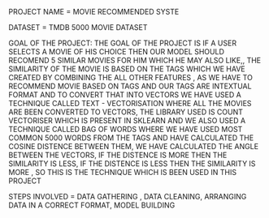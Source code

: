 PROJECT  NAME  =  MOVIE   RECOMMENDED  SYSTE

DATASET = TMDB  5000 MOVIE  DATASET


GOAL  OF  THE  PROJECT:  THE GOAL  OF THE PROJECT  IS IF  A USER  SELECTS A MOVIE  OF HIS  CHOICE  THEN  OUR  MODEL  SHOULD  RECOMEND  5 SIMILAR  MOVIES  FOR HIM  WHICH HE MAY ALSO LIKE,,  THE  SIMILARITY  OF THE MOVIE IS BASED ON THE TAGS WHICH WE HAVE CREATED BY COMBINING  THE  ALL  OTHER FEATURES ,   AS  WE HAVE TO RECOMMEND  MOVIE BASED  ON TAGS AND OUR  TAGS ARE INTEXTUAL FORMAT  AND TO CONVERT THAT INTO VECTORS  WE HAVE USED  A TECHNIQUE CALLED  TEXT - VECTORISATION  WHERE ALL THE MOVIES ARE BEEN CONVERTED TO VECTORS,  THE LIBRARY USED IS COUNT VECTORISER WHICH IS PRESENT IN SKLEARN AND  WE ALSO USED  A TECHNIQUE CALLED BAG OF WORDS  WHERE WE HAVE  USED MOST COMMON 5000 WORDS  FROM THE TAGS AND HAVE CALCULATED THE COSINE  DISTENCE  BETWEEN THEM, WE HAVE CALCULATED THE  ANGLE BETWEEN THE VECTORS, IF THE DISTENCE IS MORE THEN THE SIMILARITY IS LESS,  IF THE DISTENCE IS LESS THEN THE SIMILARITY  IS MORE , SO THIS IS THE TECHNIQUE  WHICH IS BEEN USED IN THIS PROJECT




STEPS  INVOLVED = DATA GATHERING , DATA CLEANING, ARRANGING  DATA IN A CORRECT FORMAT, MODEL BUILDING
